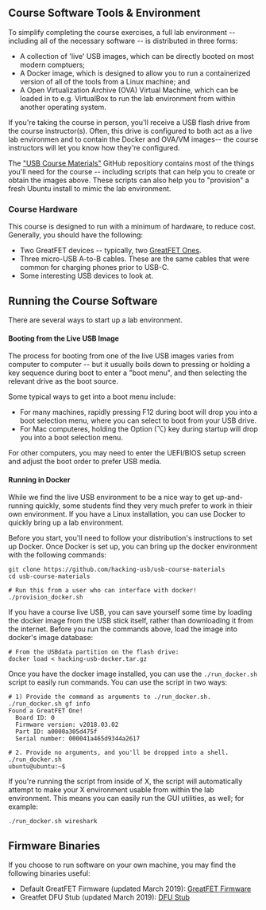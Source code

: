 ## Course Software Tools & Environment

To simplify completing the course exercises, a full lab environment -- including all of the necessary software -- is distributed in three forms:

- A collection of 'live' USB images, which can be directly booted on most modern comptuers;
- A Docker image, which is designed to allow you to run a containerized version of all of the tools from a Linux machine; and
- A Open Virtualization Archive (OVA) Virtual Machine, which can be loaded in to e.g. VirtualBox to run the lab environment from within another operating system.

If you're taking the course in person, you'll receive a USB flash drive from the course instructor(s). Often, this drive is configured to both act as a live lab environmen and to contain the Docker and OVA/VM images-- the course instructors will let you know how they're configured.

The ["USB Course Materials"](https://github.com/hacking-usb/usb-course-materials.git) GitHub repositiory contains most of the things you'll need for the course -- including scripts that can help you to create or obtain the images above. These scripts can also help you to "provision" a fresh Ubuntu install to mimic the lab environment. 

### Course Hardware

This course is designed to run with a minimum of hardware, to reduce cost. Generally, you should have the following:

- Two GreatFET devices -- typically, two [GreatFET Ones](https://www.greatscottgadgets.com/greatfet).
- Three micro-USB A-to-B cables. These are the same cables that were common for charging phones prior to USB-C.
- Some interesting USB devices to look at.

## Running the Course Software

There are several ways to start up a lab environment.

#### Booting from the Live USB Image

The process for booting from one of the live USB images varies from computer to computer -- but it usually boils down to pressing or holding a key sequence during boot to enter a "boot menu", and then selecting the relevant drive as the boot source.

Some typical ways to get into a boot menu include:

- For many machines, rapidly pressing F12 during boot will drop you into a boot selection menu, where you can select to boot from your USB drive.
- For Mac computeres, holding the Option (⌥) key during startup will drop you into a boot selection menu.

For other computers, you may need to enter the UEFI/BIOS setup screen and adjust the boot order to prefer USB media.

#### Running in Docker

While we find the live USB environment to be a nice way to get up-and-running quickly, some students find they very much prefer to work in thieir own environment. If you have a Linux installation, you can use Docker to quickly bring up a lab environment.

Before you start, you'll need to follow your distribution's instructions to set up Docker. Once Docker is set up, you can bring up the docker environment with the following commands:

```
git clone https://github.com/hacking-usb/usb-course-materials
cd usb-course-materials

# Run this from a user who can interface with docker!
./provision_docker.sh
```

If you have a course live USB, you can save yourself some time by loading the docker image from the USB stick itself, rather than downloading it from the internet. Before you run the commands above, load the image into docker's image database:

```
# From the USBdata partition on the flash drive:
docker load < hacking-usb-docker.tar.gz
```

Once you have the docker image installed, you can use the `./run_docker.sh` script to easily run commands. You can use the script in two ways:

```
# 1) Provide the command as arguments to ./run_docker.sh.
./run_docker.sh gf info
Found a GreatFET One!
  Board ID: 0
  Firmware version: v2018.03.02
  Part ID: a0000a305d475f
  Serial number: 000041a465d9344a2617
  
# 2. Provide no arguments, and you'll be dropped into a shell.
./run_docker.sh 
ubuntu@ubuntu:~$
```

If you're running the script from inside of X, the script will automatically attempt to make your X environment usable from within the lab environment. This means you can easily run the GUI utilities, as well; for example:

```
./run_docker.sh wireshark
```

## Firmware Binaries

If you choose to run software on your own machine, you may find the following binaries useful:

- Default GreatFET Firmware (updated March 2019): <i class="fab fa-usb"></i> [GreatFET Firmware](/files/f8e67d2d9af7f9ded915a37cecf58a813589deacad9c0c04b2940a6847b7e413/greatfet_usb.bin)
- Greatfet DFU Stub (updated March 2019):  <i class="fab fa-usb"></i> [DFU Stub](/files/522179c3fd37a923db99ea76c2fa8f9356b099ec7b12798359a793bac6554b42/flash_stub.dfu)
